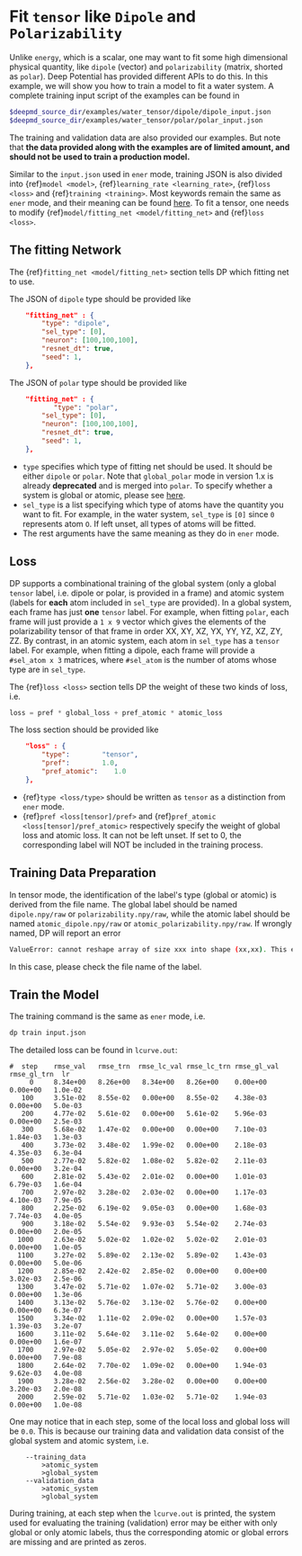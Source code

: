 # Fit `tensor` like `Dipole` and `Polarizability`

Unlike `energy`, which is a scalar, one may want to fit some high dimensional physical quantity, like `dipole` (vector) and `polarizability` (matrix, shorted as `polar`). Deep Potential has provided different APIs to do this. In this example, we will show you how to train a model to fit a water system. A complete training input script of the examples can be found in

```bash
$deepmd_source_dir/examples/water_tensor/dipole/dipole_input.json
$deepmd_source_dir/examples/water_tensor/polar/polar_input.json
```

The training and validation data are also provided our examples. But note that **the data provided along with the examples are of limited amount, and should not be used to train a production model.**

Similar to the `input.json` used in `ener` mode, training JSON is also divided into {ref}`model <model>`, {ref}`learning_rate <learning_rate>`, {ref}`loss <loss>` and {ref}`training <training>`. Most keywords remain the same as `ener` mode, and their meaning can be found [here](train-se-e2-a.md). To fit a tensor, one needs to modify {ref}`model/fitting_net <model/fitting_net>` and {ref}`loss <loss>`.

## The fitting Network

The {ref}`fitting_net <model/fitting_net>` section tells DP which fitting net to use.

The JSON of `dipole` type should be provided like

```json
    "fitting_net" : {
        "type": "dipole",
        "sel_type": [0],
        "neuron": [100,100,100],
        "resnet_dt": true,
        "seed": 1,
    },
```

The JSON of `polar` type should be provided like

```json
    "fitting_net" : {
           "type": "polar",
        "sel_type": [0],
        "neuron": [100,100,100],
        "resnet_dt": true,
        "seed": 1,
    },
```

-   `type` specifies which type of fitting net should be used. It should be either `dipole` or `polar`. Note that `global_polar` mode in version 1.x is already **deprecated** and is merged into `polar`. To specify whether a system is global or atomic, please see [here](train-se-e2-a.md).
-   `sel_type` is a list specifying which type of atoms have the quantity you want to fit. For example, in the water system, `sel_type` is `[0]` since `0` represents atom `O`. If left unset, all types of atoms will be fitted.
-   The rest arguments have the same meaning as they do in `ener` mode.

## Loss

DP supports a combinational training of the global system (only a global `tensor` label, i.e. dipole or polar, is provided in a frame) and atomic system (labels for **each** atom included in `sel_type` are provided). In a global system, each frame has just **one** `tensor` label. For example, when fitting `polar`, each frame will just provide a `1 x 9` vector which gives the elements of the polarizability tensor of that frame in order XX, XY, XZ, YX, YY, YZ, XZ, ZY, ZZ. By contrast, in an atomic system, each atom in `sel_type` has a `tensor` label. For example, when fitting a dipole, each frame will provide a `#sel_atom x 3` matrices, where `#sel_atom` is the number of atoms whose type are in `sel_type`.

The {ref}`loss <loss>` section tells DP the weight of these two kinds of loss, i.e.

```python
loss = pref * global_loss + pref_atomic * atomic_loss
```

The loss section should be provided like

```json
    "loss" : {
        "type":        "tensor",
        "pref":        1.0,
        "pref_atomic":    1.0
    },
```

-   {ref}`type <loss/type>` should be written as `tensor` as a distinction from `ener` mode.
-   {ref}`pref <loss[tensor]/pref>` and {ref}`pref_atomic <loss[tensor]/pref_atomic>` respectively specify the weight of global loss and atomic loss. It can not be left unset. If set to 0, the corresponding label will NOT be included in the training process.

## Training Data Preparation

In tensor mode, the identification of the label's type (global or atomic) is derived from the file name. The global label should be named `dipole.npy/raw` or `polarizability.npy/raw`, while the atomic label should be named `atomic_dipole.npy/raw` or `atomic_polarizability.npy/raw`. If wrongly named, DP will report an error

```bash
ValueError: cannot reshape array of size xxx into shape (xx,xx). This error may occur when your label mismatch it's name, i.e. you might store global tensor in `atomic_tensor.npy` or atomic tensor in `tensor.npy`.
```

In this case, please check the file name of the label.

## Train the Model

The training command is the same as `ener` mode, i.e.

```bash
dp train input.json
```

The detailed loss can be found in `lcurve.out`:

```
#  step    rmse_val   rmse_trn  rmse_lc_val rmse_lc_trn rmse_gl_val rmse_gl_trn  lr
     0     8.34e+00   8.26e+00   8.34e+00   8.26e+00    0.00e+00    0.00e+00   1.0e-02
   100     3.51e-02   8.55e-02   0.00e+00   8.55e-02    4.38e-03    0.00e+00   5.0e-03
   200     4.77e-02   5.61e-02   0.00e+00   5.61e-02    5.96e-03    0.00e+00   2.5e-03
   300     5.68e-02   1.47e-02   0.00e+00   0.00e+00    7.10e-03    1.84e-03   1.3e-03
   400     3.73e-02   3.48e-02   1.99e-02   0.00e+00    2.18e-03    4.35e-03   6.3e-04
   500     2.77e-02   5.82e-02   1.08e-02   5.82e-02    2.11e-03    0.00e+00   3.2e-04
   600     2.81e-02   5.43e-02   2.01e-02   0.00e+00    1.01e-03    6.79e-03   1.6e-04
   700     2.97e-02   3.28e-02   2.03e-02   0.00e+00    1.17e-03    4.10e-03   7.9e-05
   800     2.25e-02   6.19e-02   9.05e-03   0.00e+00    1.68e-03    7.74e-03   4.0e-05
   900     3.18e-02   5.54e-02   9.93e-03   5.54e-02    2.74e-03    0.00e+00   2.0e-05
  1000     2.63e-02   5.02e-02   1.02e-02   5.02e-02    2.01e-03    0.00e+00   1.0e-05
  1100     3.27e-02   5.89e-02   2.13e-02   5.89e-02    1.43e-03    0.00e+00   5.0e-06
  1200     2.85e-02   2.42e-02   2.85e-02   0.00e+00    0.00e+00    3.02e-03   2.5e-06
  1300     3.47e-02   5.71e-02   1.07e-02   5.71e-02    3.00e-03    0.00e+00   1.3e-06
  1400     3.13e-02   5.76e-02   3.13e-02   5.76e-02    0.00e+00    0.00e+00   6.3e-07
  1500     3.34e-02   1.11e-02   2.09e-02   0.00e+00    1.57e-03    1.39e-03   3.2e-07
  1600     3.11e-02   5.64e-02   3.11e-02   5.64e-02    0.00e+00    0.00e+00   1.6e-07
  1700     2.97e-02   5.05e-02   2.97e-02   5.05e-02    0.00e+00    0.00e+00   7.9e-08
  1800     2.64e-02   7.70e-02   1.09e-02   0.00e+00    1.94e-03    9.62e-03   4.0e-08
  1900     3.28e-02   2.56e-02   3.28e-02   0.00e+00    0.00e+00    3.20e-03   2.0e-08
  2000     2.59e-02   5.71e-02   1.03e-02   5.71e-02    1.94e-03    0.00e+00   1.0e-08
```

One may notice that in each step, some of the local loss and global loss will be `0.0`. This is because our training data and validation data consist of the global system and atomic system, i.e.
```
    --training_data
        >atomic_system
        >global_system
    --validation_data
        >atomic_system
        >global_system
```
During training, at each step when the `lcurve.out` is printed, the system used for evaluating the training (validation) error may be either with only global or only atomic labels, thus the corresponding atomic or global errors are missing and are printed as zeros.
